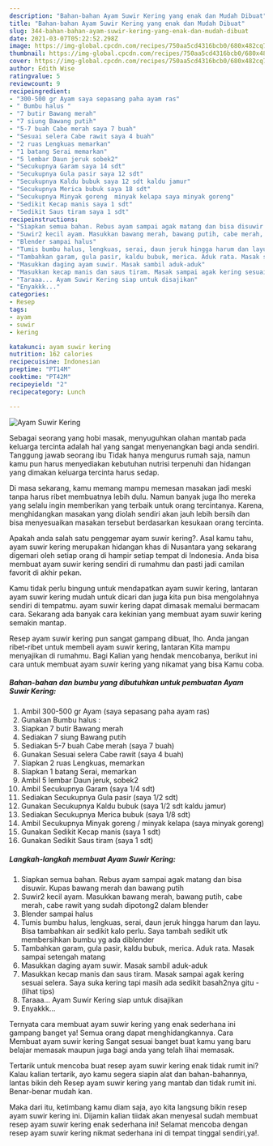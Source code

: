 ```yaml
---
description: "Bahan-bahan Ayam Suwir Kering yang enak dan Mudah Dibuat"
title: "Bahan-bahan Ayam Suwir Kering yang enak dan Mudah Dibuat"
slug: 344-bahan-bahan-ayam-suwir-kering-yang-enak-dan-mudah-dibuat
date: 2021-03-07T05:22:52.298Z
image: https://img-global.cpcdn.com/recipes/750aa5cd4316bcb0/680x482cq70/ayam-suwir-kering-foto-resep-utama.jpg
thumbnail: https://img-global.cpcdn.com/recipes/750aa5cd4316bcb0/680x482cq70/ayam-suwir-kering-foto-resep-utama.jpg
cover: https://img-global.cpcdn.com/recipes/750aa5cd4316bcb0/680x482cq70/ayam-suwir-kering-foto-resep-utama.jpg
author: Edith Wise
ratingvalue: 5
reviewcount: 9
recipeingredient:
- "300-500 gr Ayam saya sepasang paha ayam ras"
- " Bumbu halus "
- "7 butir Bawang merah"
- "7 siung Bawang putih"
- "5-7 buah Cabe merah saya 7 buah"
- "Sesuai selera Cabe rawit saya 4 buah"
- "2 ruas Lengkuas memarkan"
- "1 batang Serai memarkan"
- "5 lembar Daun jeruk sobek2"
- "Secukupnya Garam saya 14 sdt"
- "Secukupnya Gula pasir saya 12 sdt"
- "Secukupnya Kaldu bubuk saya 12 sdt kaldu jamur"
- "Secukupnya Merica bubuk saya 18 sdt"
- "Secukupnya Minyak goreng  minyak kelapa saya minyak goreng"
- "Sedikit Kecap manis saya 1 sdt"
- "Sedikit Saus tiram saya 1 sdt"
recipeinstructions:
- "Siapkan semua bahan. Rebus ayam sampai agak matang dan bisa disuwir. Kupas bawang merah dan bawang putih"
- "Suwir2 kecil ayam. Masukkan bawang merah, bawang putih, cabe merah, cabe rawit yang sudah dipotong2 dalam blender"
- "Blender sampai halus"
- "Tumis bumbu halus, lengkuas, serai, daun jeruk hingga harum dan layu. Bisa tambahkan air sedikit kalo perlu. Saya tambah sedikit utk membersihkan bumbu yg ada diblender"
- "Tambahkan garam, gula pasir, kaldu bubuk, merica. Aduk rata. Masak sampai setengah matang"
- "Masukkan daging ayam suwir. Masak sambil aduk-aduk"
- "Masukkan kecap manis dan saus tiram. Masak sampai agak kering sesuai selera. Saya suka kering tapi masih ada sedikit basah2nya gitu           (lihat tips)"
- "Taraaa... Ayam Suwir Kering siap untuk disajikan"
- "Enyakkk..."
categories:
- Resep
tags:
- ayam
- suwir
- kering

katakunci: ayam suwir kering 
nutrition: 162 calories
recipecuisine: Indonesian
preptime: "PT14M"
cooktime: "PT42M"
recipeyield: "2"
recipecategory: Lunch

---
```



![Ayam Suwir Kering](https://img-global.cpcdn.com/recipes/750aa5cd4316bcb0/680x482cq70/ayam-suwir-kering-foto-resep-utama.jpg)

Sebagai seorang yang hobi masak, menyuguhkan olahan mantab pada keluarga tercinta adalah hal yang sangat menyenangkan bagi anda sendiri. Tanggung jawab seorang ibu Tidak hanya mengurus rumah saja, namun kamu pun harus menyediakan kebutuhan nutrisi terpenuhi dan hidangan yang dimakan keluarga tercinta harus sedap.

Di masa  sekarang, kamu memang mampu memesan masakan jadi meski tanpa harus ribet membuatnya lebih dulu. Namun banyak juga lho mereka yang selalu ingin memberikan yang terbaik untuk orang tercintanya. Karena, menghidangkan masakan yang diolah sendiri akan jauh lebih bersih dan bisa menyesuaikan masakan tersebut berdasarkan kesukaan orang tercinta. 



Apakah anda salah satu penggemar ayam suwir kering?. Asal kamu tahu, ayam suwir kering merupakan hidangan khas di Nusantara yang sekarang digemari oleh setiap orang di hampir setiap tempat di Indonesia. Anda bisa membuat ayam suwir kering sendiri di rumahmu dan pasti jadi camilan favorit di akhir pekan.

Kamu tidak perlu bingung untuk mendapatkan ayam suwir kering, lantaran ayam suwir kering mudah untuk dicari dan juga kita pun bisa mengolahnya sendiri di tempatmu. ayam suwir kering dapat dimasak memalui bermacam cara. Sekarang ada banyak cara kekinian yang membuat ayam suwir kering semakin mantap.

Resep ayam suwir kering pun sangat gampang dibuat, lho. Anda jangan ribet-ribet untuk membeli ayam suwir kering, lantaran Kita mampu menyajikan di rumahmu. Bagi Kalian yang hendak mencobanya, berikut ini cara untuk membuat ayam suwir kering yang nikamat yang bisa Kamu coba.

<!--inarticleads1-->

##### Bahan-bahan dan bumbu yang dibutuhkan untuk pembuatan Ayam Suwir Kering:

1. Ambil 300-500 gr Ayam (saya sepasang paha ayam ras)
1. Gunakan  Bumbu halus :
1. Siapkan 7 butir Bawang merah
1. Sediakan 7 siung Bawang putih
1. Sediakan 5-7 buah Cabe merah (saya 7 buah)
1. Gunakan Sesuai selera Cabe rawit (saya 4 buah)
1. Siapkan 2 ruas Lengkuas, memarkan
1. Siapkan 1 batang Serai, memarkan
1. Ambil 5 lembar Daun jeruk, sobek2
1. Ambil Secukupnya Garam (saya 1/4 sdt)
1. Sediakan Secukupnya Gula pasir (saya 1/2 sdt)
1. Gunakan Secukupnya Kaldu bubuk (saya 1/2 sdt kaldu jamur)
1. Sediakan Secukupnya Merica bubuk (saya 1/8 sdt)
1. Ambil Secukupnya Minyak goreng / minyak kelapa (saya minyak goreng)
1. Gunakan Sedikit Kecap manis (saya 1 sdt)
1. Gunakan Sedikit Saus tiram (saya 1 sdt)




<!--inarticleads2-->

##### Langkah-langkah membuat Ayam Suwir Kering:

1. Siapkan semua bahan. Rebus ayam sampai agak matang dan bisa disuwir. Kupas bawang merah dan bawang putih
1. Suwir2 kecil ayam. Masukkan bawang merah, bawang putih, cabe merah, cabe rawit yang sudah dipotong2 dalam blender
1. Blender sampai halus
1. Tumis bumbu halus, lengkuas, serai, daun jeruk hingga harum dan layu. Bisa tambahkan air sedikit kalo perlu. Saya tambah sedikit utk membersihkan bumbu yg ada diblender
1. Tambahkan garam, gula pasir, kaldu bubuk, merica. Aduk rata. Masak sampai setengah matang
1. Masukkan daging ayam suwir. Masak sambil aduk-aduk
1. Masukkan kecap manis dan saus tiram. Masak sampai agak kering sesuai selera. Saya suka kering tapi masih ada sedikit basah2nya gitu -           (lihat tips)
1. Taraaa... Ayam Suwir Kering siap untuk disajikan
1. Enyakkk...




Ternyata cara membuat ayam suwir kering yang enak sederhana ini gampang banget ya! Semua orang dapat menghidangkannya. Cara Membuat ayam suwir kering Sangat sesuai banget buat kamu yang baru belajar memasak maupun juga bagi anda yang telah lihai memasak.

Tertarik untuk mencoba buat resep ayam suwir kering enak tidak rumit ini? Kalau kalian tertarik, ayo kamu segera siapin alat dan bahan-bahannya, lantas bikin deh Resep ayam suwir kering yang mantab dan tidak rumit ini. Benar-benar mudah kan. 

Maka dari itu, ketimbang kamu diam saja, ayo kita langsung bikin resep ayam suwir kering ini. Dijamin kalian tiidak akan menyesal sudah membuat resep ayam suwir kering enak sederhana ini! Selamat mencoba dengan resep ayam suwir kering nikmat sederhana ini di tempat tinggal sendiri,ya!.

